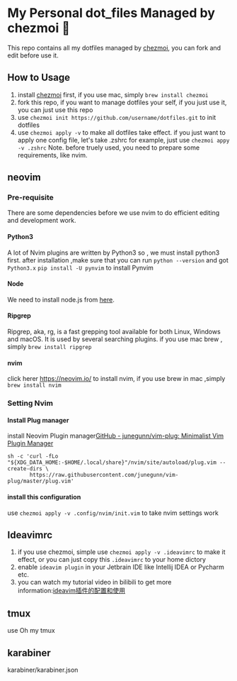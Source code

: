 # My Personal dot_files Managed by chezmoi 🤖

This repo contains all my dotfiles managed by [chezmoi](https://github.com/twpayne/chezmoi), you can fork and edit before use it.


## How to Usage
1. install [chezmoi](https://github.com/twpayne/chezmoi) first, if you use mac, simply `brew install chezmoi`
2. fork this repo, if you want to manage dotfiles your self, if you just use it, you can just use this repo 
3. use `chezmoi init https://github.com/username/dotfiles.git` to init dotfiles
4. use `chezmoi apply -v` to make all dotfiles take effect. if you just want to apply one config file,
   let's take .zshrc for example, just use `chezmoi appy -v .zshrc`
   Note. before truely used, you need to prepare some requirements, like nvim.

## neovim

### Pre-requisite

There are some dependencies before we use nvim to do efficient editing and development work.


#### Python3
A lot of Nvim plugins are written by Python3 so , we must install python3 first. 
after installation ,make sure that you can run `python --version` and got `Python3.x`
`pip install -U pynvim` to install Pynvim

#### Node
We need to install node.js from [here](https://nodejs.org/en/download/).

#### Ripgrep
Ripgrep, aka, rg, is a fast grepping tool available for both Linux, Windows and macOS. It is used by several searching plugins.
if you use mac brew , simply `brew install ripgrep`

#### nvim
click herer https://neovim.io/ to install nvim, if you use brew in mac ,simply `brew install nvim`

### Setting Nvim

#### Install Plug manager 

install Neovim Plugin manager[GitHub - junegunn/vim-plug: Minimalist Vim Plugin Manager](https://github.com/junegunn/vim-plug)

```shell
sh -c 'curl -fLo "${XDG_DATA_HOME:-$HOME/.local/share}"/nvim/site/autoload/plug.vim --create-dirs \
       https://raw.githubusercontent.com/junegunn/vim-plug/master/plug.vim'
```

#### install this configuration

use `chezmoi apply -v .config/nvim/init.vim` to take nvim settings work


## Ideavimrc

1. if you use chezmoi, simple use `chezmoi apply -v .ideavimrc` to make it effect, or you can just copy this `.ideavimrc` to your home dictory
2. enable `ideavim plugin` in your Jetbrain IDE like Intellij IDEA or Pycharm etc.
3. you can watch my tutorial video in bilibili to get more information:[ideavim插件的配置和使用](https://www.bilibili.com/video/BV1p541157Va)

## tmux

use Oh my tmux

## karabiner

karabiner/karabiner.json

